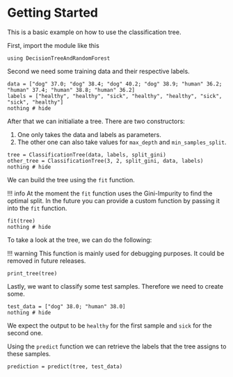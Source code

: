 # Getting Started

This is a basic example on how to use the classification tree.

First, import the module like this

```@example 1
using DecisionTreeAndRandomForest
```

Second we need some training data and their respective labels.

```@example 1
data = ["dog" 37.0; "dog" 38.4; "dog" 40.2; "dog" 38.9; "human" 36.2; "human" 37.4; "human" 38.8; "human" 36.2]
labels = ["healthy", "healthy", "sick", "healthy", "healthy", "sick", "sick", "healthy"]
nothing # hide
```

After that we can initialiate a tree. There are two constructors:
1. One only takes the data and labels as parameters.
2. The other one can also take values for `max_depth` and `min_samples_split`.

```@example 1
tree = ClassificationTree(data, labels, split_gini)
other_tree = ClassificationTree(3, 2, split_gini, data, labels)
nothing # hide
```

We can build the tree using the `fit` function.

!!! info
    At the moment the `fit` function uses the Gini-Impurity to find the optimal split. In the future you can provide a custom function by passing it into the `fit` function.


```@example 1
fit(tree)
nothing # hide
```

To take a look at the tree, we can do the following:

!!! warning
    This function is mainly used for debugging purposes. It could be removed in future releases.

```@example 1
print_tree(tree)
```

Lastly, we want to classify some test samples. Therefore we need to create some.

```@example 1
test_data = ["dog" 38.0; "human" 38.0]
nothing # hide
```

We expect the output to be `healthy` for the first sample and `sick` for the second one.

Using the `predict` function we can retrieve the labels that the tree assigns to these samples.

```@example 1
prediction = predict(tree, test_data)
```